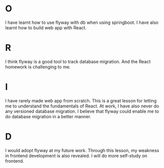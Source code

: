 # O
I have learnt how to use flyway with db when using springboot. I have also learnt how to build web app with React.

# R
I think flyway is a good tool to track database migration. And the React homework is challenging to me.

# I
I have rarely made web app from scratch. This is a great lesson for letting me to understand the fundamentals of React. At work, I have also never do any versioned database migration. I believe that flyway could enable me to do database migration in a better manner.

# D
I would adopt flyway at my future work. Through this lesson, my weakness in frontend development is also revealed. I will do more self-study on frontend.